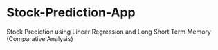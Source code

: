 # Stock-Prediction-App
Stock Prediction using Linear Regression and Long Short Term Memory (Comparative Analysis)
